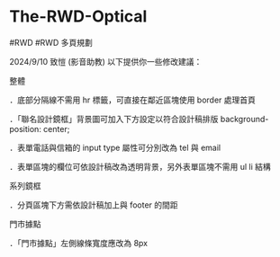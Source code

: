 # The-RWD-Optical
#RWD  #RWD 多頁規劃


2024/9/10 致愷 (影音助教)
以下提供你一些修改建議：

整體

．底部分隔線不需用 hr 標籤，可直接在鄰近區塊使用 border 處理首頁

．「聯名設計鏡框」背景圖可加入下方設定以符合設計稿排版
background-position: center;

．表單電話與信箱的 input type 屬性可分別改為 tel 與 email

．表單區塊的欄位可依設計稿改為透明背景，另外表單區塊不需用 ul li 結構

系列鏡框

．分頁區塊下方需依設計稿加上與 footer 的間距

門市據點

．「門市據點」左側線條寬度應改為 8px
